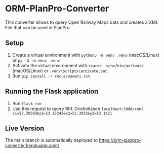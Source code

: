 # ORM-PlanPro-Converter
This converter allows to query Open Railway Maps data and creates a XML File that can be used in PlanPro

## Setup
1. Create a virtual environment with `python3 -m venv .venv` (macOS/Linux) or `py -3 -m venv .venv`
2. Activate the virtual environment with `source .venv/bin/activate` (macOS/Linux) or `.venv\Scripts\activate.bat`
3. Run `pip install -r requirements.txt`

## Running the Flask application
1. Run `flask run`
2. Use this request to query Bhf. Griebnitzsee `localhost:5000/run?x1=52.39503&y1=13.12242&x2=52.3933&y2=13.1421`

## Live Version
The main branch is automatically deployed to https://orm-planpro-converter.herokuapp.com/
